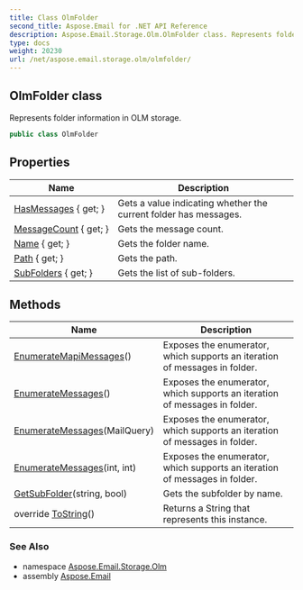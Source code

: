 ```yaml
---
title: Class OlmFolder
second_title: Aspose.Email for .NET API Reference
description: Aspose.Email.Storage.Olm.OlmFolder class. Represents folder information in OLM storage
type: docs
weight: 20230
url: /net/aspose.email.storage.olm/olmfolder/
---
```

## OlmFolder class

Represents folder information in OLM storage.

```csharp
public class OlmFolder
```

## Properties

| Name | Description |
| --- | --- |
| [HasMessages](../../aspose.email.storage.olm/olmfolder/hasmessages/) { get; } | Gets a value indicating whether the current folder has messages. |
| [MessageCount](../../aspose.email.storage.olm/olmfolder/messagecount/) { get; } | Gets the message count. |
| [Name](../../aspose.email.storage.olm/olmfolder/name/) { get; } | Gets the folder name. |
| [Path](../../aspose.email.storage.olm/olmfolder/path/) { get; } | Gets the path. |
| [SubFolders](../../aspose.email.storage.olm/olmfolder/subfolders/) { get; } | Gets the list of sub-folders. |

## Methods

| Name | Description |
| --- | --- |
| [EnumerateMapiMessages](../../aspose.email.storage.olm/olmfolder/enumeratemapimessages/)() | Exposes the enumerator, which supports an iteration of messages in folder. |
| [EnumerateMessages](../../aspose.email.storage.olm/olmfolder/enumeratemessages/#enumeratemessages)() | Exposes the enumerator, which supports an iteration of messages in folder. |
| [EnumerateMessages](../../aspose.email.storage.olm/olmfolder/enumeratemessages/#enumeratemessages_1)(MailQuery) | Exposes the enumerator, which supports an iteration of messages in folder. |
| [EnumerateMessages](../../aspose.email.storage.olm/olmfolder/enumeratemessages/#enumeratemessages_2)(int, int) | Exposes the enumerator, which supports an iteration of messages in folder. |
| [GetSubFolder](../../aspose.email.storage.olm/olmfolder/getsubfolder/)(string, bool) | Gets the subfolder by name. |
| override [ToString](../../aspose.email.storage.olm/olmfolder/tostring/)() | Returns a String that represents this instance. |

### See Also

* namespace [Aspose.Email.Storage.Olm](../../aspose.email.storage.olm/)
* assembly [Aspose.Email](../../)


